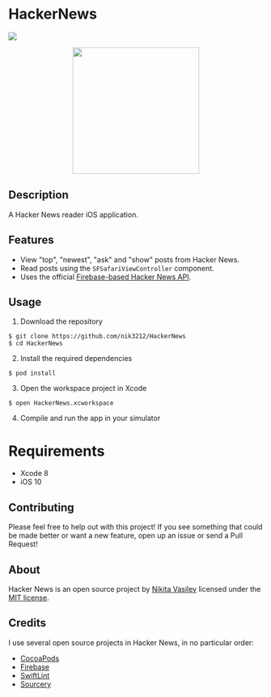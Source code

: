 # HackerNews

![](https://user-images.githubusercontent.com/17319991/48642118-00846e00-e9ed-11e8-873f-926917afe102.png)

<p align="center"><a href="https://itunes.apple.com/ru/app/hacker-news-social-news/id1442922669"><img src="https://user-images.githubusercontent.com/17319991/49230688-4421a380-f401-11e8-929e-53c5ed081bda.png" width="250" /></a></p>

## Description

A Hacker News reader iOS application.

## Features

* View "top", "newest", "ask" and "show" posts from Hacker News.
* Read posts using the `SFSafariViewController` component.
* Uses the official [Firebase-based Hacker News API](https://github.com/HackerNews/API).

## Usage

1) Download the repository

```
$ git clone https://github.com/nik3212/HackerNews
$ cd HackerNews
```
    
2) Install the required dependencies

```
$ pod install
```

3) Open the workspace project in Xcode

```
$ open HackerNews.xcworkspace
```

4) Compile and run the app in your simulator


# Requirements

- Xcode 8
- iOS 10


## Contributing

Please feel free to help out with this project! If you see something that could be made better or want a new feature, open up an issue or send a Pull Request!

## About

Hacker News is an open source project by [Nikita Vasilev](mailto:nv3212@gmail.com) licensed under the [MIT license](LICENSE).

## Credits

I use several open source projects in Hacker News, in no particular order:

* [CocoaPods](https://github.com/CocoaPods/CocoaPods)
* [Firebase](https://github.com/firebase/firebase-ios-sdk)
* [SwiftLint](https://github.com/realm/SwiftLint)
* [Sourcery](https://github.com/krzysztofzablocki/Sourcery)
